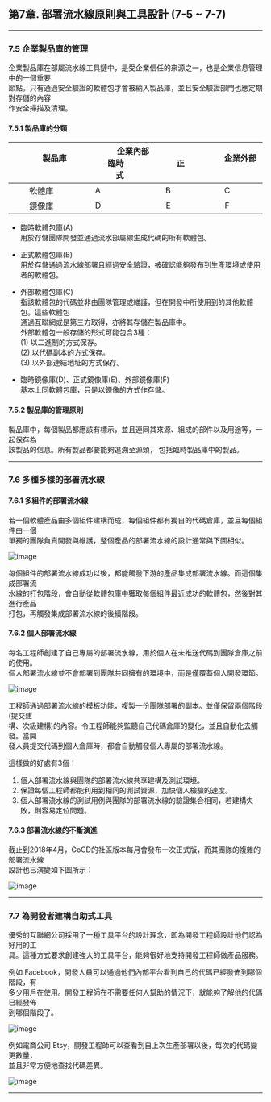 ## 第7章. 部署流水線原則與工具設計 (7-5 ~ 7-7)

<hr></hr>

### 7.5 企業製品庫的管理

企業製品庫在部屬流水線工具鏈中，是受企業信任的來源之一，也是企業信息管理中的一個重要 <br>
節點。只有通過安全驗證的軟體包才會被納入製品庫，並且安全驗證部門也應定期對存儲的內容 <br>
作安全掃描及清理。

#### 7.5.1 製品庫的分類

| &#x2003;&#x2003;&#x2003; 製品庫 &#x2003;&#x2003;&#x2003; | &#x2003;&#x2003;&#x2003; 企業內部 &#x2003;&#x2003;&#x2003; <br> &#x2003;&#x2003;&#x2003; 臨時 &#x2003;&#x2003;&#x2003;&#x2003;&#x2003;&#x2003; 正式 &#x2003;&#x2003;&#x2003; | &#x2003;&#x2003;&#x2003; 企業外部 &#x2003;&#x2003;&#x2003; |
| :----: | :----: | :----: |
| 軟體庫 | A &#x2003;&#x2003;&#x2003;&#x2003;&#x2003;&#x2003;&#x2003;&#x2002; B | C |
| 鏡像庫 | D &#x2003;&#x2003;&#x2003;&#x2003;&#x2003;&#x2003;&#x2003;&#x2002; E | F |

* 臨時軟體包庫(A) <br>
用於存儲團隊開發並通過流水部屬線生成代碼的所有軟體包。

* 正式軟體包庫(B) <br>
用於存儲通過流水線部署且經過安全驗證，被確認能夠發布到生產環境或使用者的軟體包。

* 外部軟體包庫(C) <br>
指該軟體包的代碼並非由團隊管理或維護，但在開發中所使用到的其他軟體包。這些軟體包 <br>
通過互聯網或是第三方取得，亦將其存儲在製品庫中。 <br>
外部軟體包一般存儲的形式可能包含3種： <br>
(1) 以二進制的方式保存。 <br>
(2) 以代碼副本的方式保存。 <br>
(3) 以外部連結地址的方式保存。 <br>

* 臨時鏡像庫(D)、正式鏡像庫(E)、外部鏡像庫(F) <br>
基本上同軟體包庫，只是以鏡像的方式作存儲。

#### 7.5.2 製品庫的管理原則

製品庫中，每個製品都應該有標示，並且連同其來源、組成的部件以及用途等，一起保存為 <br>
該製品的信息。所有製品都要能夠追溯至源頭， 包括臨時製品庫中的製品。

<hr></hr>

### 7.6 多種多樣的部署流水線

#### 7.6.1 多組件的部署流水線

若一個軟體產品由多個組件建構而成，每個組件都有獨自的代碼倉庫，並且每個組件由一個 <br>
單獨的團隊負責開發與維護，整個產品的部署流水線的設計通常與下圖相似。

![image](https://user-images.githubusercontent.com/54253518/166899205-b31d710f-6249-41a5-ba19-efccb1121fde.png)

每個組件的部署流水線成功以後，都能觸發下游的產品集成部署流水線。而這個集成部署流 <br>
水線的打包階段，會自動從軟體包庫中獲取每個組件最近成功的軟體包，然後對其進行產品 <br>
打包，再觸發集成部署流水線的後續階段。

#### 7.6.2 個人部署流水線

每名工程師創建了自己專屬的部署流水線，用於個人在未推送代碼到團隊倉庫之前的使用。 <br>
個人部署流水線並不會部署到團隊共同擁有的環境中，而是僅覆蓋個人開發環節。

![image](https://user-images.githubusercontent.com/54253518/166899696-d76c146d-e533-4ad3-b56a-98640ff7761f.png)

工程師通過部署流水線的模板功能，複製一份團隊部署的副本。並僅保留兩個階段(提交建 <br>
構、次級建構)的內容。令工程師能夠監聽自己代碼倉庫的變化，並且自動化去觸發。當開 <br>
發人員提交代碼到個人倉庫時，都會自動觸發個人專屬的部署流水線。

這樣做的好處有3個：
1. 個人部署流水線與團隊的部署流水線共享建構及測試環境。
2. 保證每個工程師都能利用到相同的測試資源，加快個人檢驗的速度。
3. 個人部署流水線的測試用例與團隊的部署流水線的驗證集合相同，若建構失敗，則容易定位問題。

#### 7.6.3 部署流水線的不斷演進

截止到2018年4月，GoCD的社區版本每月會發布一次正式版，而其團隊的複雜的部署流水線 <br>
設計也已演變如下圖所示：

![image](https://user-images.githubusercontent.com/54253518/166899792-fcad6ccd-9287-47ca-81d3-6239c603d261.png)

<hr></hr>

### 7.7 為開發者建構自助式工具

優秀的互聯網公司採用了一種工具平台的設計理念，即為開發工程師設計他們認為好用的工 <br>
具。這種方式要求創建強大的工具平台，能夠很好地支持開發工程師做產品服務。

例如 Facebook，開發人員可以通過他們內部平台看到自己的代碼已經發佈到哪個階段，有 <br>
多少用戶在使用。開發工程師在不需要任何人幫助的情況下，就能夠了解他的代碼已經發佈 <br>
到哪個階段了。

![image](https://user-images.githubusercontent.com/54253518/166907831-bd62ef0a-cc80-453a-b548-d91f58dde85f.png)

例如電商公司 Etsy，開發工程師可以查看到自上次生產部署以後，每次的代碼變更數量， <br>
並且非常方便地查找代碼差異。

![image](https://user-images.githubusercontent.com/54253518/166907867-e504bada-70cf-4ca2-a575-6cadb885a3d0.png)

<hr></hr>

